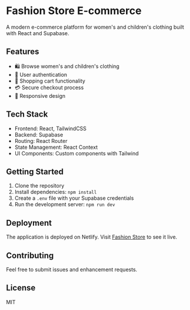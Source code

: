 # Fashion Store E-commerce

A modern e-commerce platform for women's and children's clothing built with React and Supabase.

## Features

- 🛍️ Browse women's and children's clothing
- 🔐 User authentication
- 🛒 Shopping cart functionality
- 💳 Secure checkout process
- 📱 Responsive design

## Tech Stack

- Frontend: React, TailwindCSS
- Backend: Supabase
- Routing: React Router
- State Management: React Context
- UI Components: Custom components with Tailwind

## Getting Started

1. Clone the repository
2. Install dependencies: `npm install`
3. Create a `.env` file with your Supabase credentials
4. Run the development server: `npm run dev`

## Deployment

The application is deployed on Netlify. Visit [Fashion Store](https://fashion-store-demo.netlify.app) to see it live.

## Contributing

Feel free to submit issues and enhancement requests.

## License

MIT